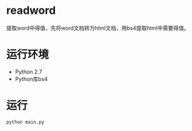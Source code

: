 # readword
提取word中得值，先将word文档转为html文档，用bs4提取html中需要得值。
# 运行环境
- Python 2.7
- Python库bs4
# 运行
```
python main.py
```
